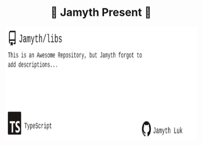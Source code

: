 <!-- built at 9/25/2025, 8:19:48 PM -->
<h1 align="center">
🎉 Jamyth Present 🎉
</h1>
<p align="center">
    <a href="https://github.com/Jamyth/libs">
        <img width="1000" height="300" src="./readme.svg" />
    </a>
</p>
